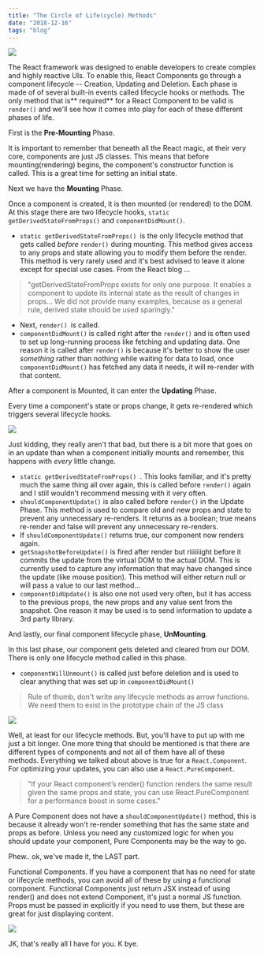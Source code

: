 ```yaml
---
title: "The Circle of Life(cycle) Methods"
date: "2018-12-16"
tags: "blog"
---
```


![](https://media1.tenor.com/images/f36e795129d68eabc7336f69e142e7db/tenor.gif?itemid=9789392)

The React framework was designed to enable developers to create complex and highly reactive UIs. To enable this, React Components go through a component lifecycle -- Creation, Updating and Deletion. Each phase is made of of several built-in events called lifecycle hooks or methods. The only method that is** required** for a React Component to be valid is `render()` and we'll see how it comes into play for each of these different phases of life.

First is the **Pre-Mounting** Phase.

It is important to remember that beneath all the React magic, at their very core, components are just JS classes. This means that before mounting(rendering) begins, the component's constructor function is called. This is a great time for setting an initial state.

Next we have the **Mounting** Phase.

Once a component is created, it is then mounted (or rendered) to the DOM. At this stage there are two lifecycle hooks, `static getDerivedStateFromProps()` and `componentDidMount()`.

* `static getDerivedStateFromProps() `is the only lifecycle method that gets called *before* `render()` during mounting. This method gives access to any props and state allowing you to modify them before the render. This method is very rarely used and it's best advised to leave it alone except for special use cases. From the React blog ...
> "getDerivedStateFromProps exists for only one purpose. It enables a component to update its internal state as the result of changes in props... We did not provide many examples, because as a general rule, derived state should be used sparingly."

* Next, `render() `is called.
* `componentDidMount()` is called right after the `render()` and is often used to set up long-running process like fetching and updating data. One reason it is called after `render()` is because it's better to show the user *something* rather than nothing while waiting for data to load, once `componentDidMount()` has fetched any data it needs, it will re-render with that content.

After a component is Mounted, it can enter the **Updating** Phase.

Every time a component's state or props change, it gets re-rendered which triggers several lifecycle hooks.

![](https://images-na.ssl-images-amazon.com/images/I/51kQ11B2CuL.jpg)

Just kidding, they really aren't that bad, but there is a bit more that goes on in an update than when a component initially mounts and remember, this happens with *every* little change.

* `static getDerivedStateFromProps() `. This looks familiar, and it's pretty much the same thing all over again, this is called before `render()` again and I still wouldn't recommend messing with it very often.
* `shouldComponentUpdate()` is also called before `render()` in the Update Phase. This method is used to compare old and new props and state to prevent any unnecessary re-renders. It returns as a boolean;  true means re-render and false will prevent any unnecessary re-renders.
* If `shouldComponentUpdate()` returns true, our component now renders again.
* `getSnapshotBeforeUpdate()` is fired after render but riiiiiiight before it commits the update from the virtual DOM to the actual DOM. This is currently used to capture any information that may have changed since the update (like mouse position). This method will either return null or will pass a value to our last method...
* `componentDidUpdate()` is also one not used very often, but it has access to the previous props, the new props and any value sent from the snapshot. One reason it may be used is to send information to update a 3rd party library.

And lastly, our final component lifecycle phase, **UnMounting**.

In this last phase, our component gets deleted and cleared from our DOM. There is only one lifecycle method called in this phase.
* `componentWillUnmount()` is called just before deletion and is used to clear anything that was set up in `componentDidMount()`

> Rule of thumb, don't write any lifecycle methods as arrow functions. We need them to exist in the prototype chain of the JS class

![](https://thumbs.gfycat.com/MildAdorableIbis-small.gif)


Well, at least for our lifecycle methods. But, you'll have to put up with me just a bit longer. One more thing that should be mentioned is that there are different types of components and not all of them have all of these methods. Everything we talked about above is true for a `React.Component`.  For optimizing your updates, you can also use a `React.PureComponent`.
> "If your React component’s render() function renders the same result given the same props and state, you can use React.PureComponent for a performance boost in some cases."

A Pure Component does not have a `shouldComponentUpdate()` method, this is because it already won't re-render something that has the same state and props as before. Unless you need any customized logic for when you should update your component, Pure Components may be the way to go.

Phew.. ok, we've made it, the LAST part.

Functional Components.
If you have a component that has no need for state or lifecycle methods, you can avoid all of these by using a functional component.  Functional Components just return JSX instead of using render() and does not extend Component, it's just a normal JS function. Props must be passed in explicitly if you need to use them, but these are great for just displaying content.

![](https://66.media.tumblr.com/a5e2276329e08b6b1161b3daa4e51f66/tumblr_o3sp3xrZsM1s01qkyo1_400.gif)

JK, that's really all I have for you. K bye.
